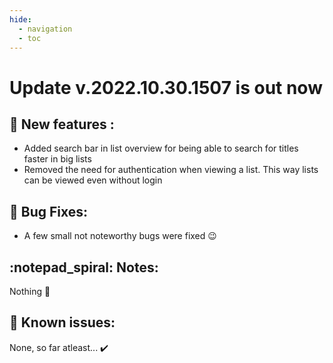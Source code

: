 ```yaml
---
hide:
  - navigation
  - toc
---
```


# Update v.2022.10.30.1507 is out now

## :rocket: New features :
- Added search bar in list overview for being able to search for titles faster in big lists
- Removed the need for authentication when viewing a list. This way lists can be viewed even without login

## :bug: Bug Fixes:
- A few small not noteworthy bugs were fixed :wink:

## :notepad_spiral: Notes:
Nothing :shrug:

## :exploding_head: Known issues:
None, so far atleast... :heavy_check_mark: